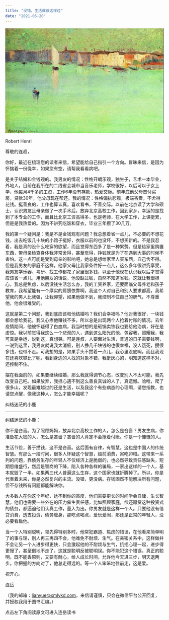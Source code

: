 ```yaml
---
title: "没错，生活就该这样过"
date: "2021-05-20"
---
```


![连岳文章](images/连岳文章picture-24.jpg)

Robert Henri

  

尊敬的连叔，

  

你好，最近在梳理您的读者来信，希望能给自己指引一个方向。冒昧来信，是因为怀揣着一份侥幸，如果您有空，请帮我看看病吧。

  

是关于结婚和金钱观的。我男友的情况：性格开朗乐观，独生子，艺术一本毕业，外地人，目前在我所在的二线省会城市当音乐老师，学校很好，以后可以子女上学，他每月4千多的工资，工作6年没有存款，热爱交际。前年底他父母首付买房，贷款30年，他父母现在帮还。我的情况：性格偏执悲观，极端吝啬，不舍得花钱。挺善良的，工作也算认真，喜欢看书，不善交际。以前在北京读了大学和硕士，认识男友且母亲做了一次手术后，放弃北京高校工作，回到家乡，幸运的是找到了本专业的工作，而且比北京工资高得多，也是老师，在大学工作，上课挺累，但是是我热爱的。因为不讲究吃饭和穿衣，毕业三年攒了30几万。

  

我的第一个疑问是：我是不是金钱观有问题？我总想着省一点儿，不必要的不想花钱，出去吃饭几十块的小馆子挺好，衣服以前的也没坏，不想买新的。不是我忍着，我是真的没什么吃穿的欲望，而且觉得东西多了是一种累赘。但是给家里购置东西，带母亲检查身体我非常舍得，甚至觉得，挣钱就是为了在遇到大事的时候不害怕。这一点可能是受到母亲的影响吧，她总是想给家里人买东西，自己舍不得。但是我男友的家庭不这样，他家父母比我家条件好一点儿，这么多年很讲究享受，我男友学乐器、考研、找工作都花了家里很多钱，以至于他现在认识我以后才觉得应该省一点儿，用他朋友的话说，他没缺过钱，自然不知道省钱。这就让我很担心，我总是焦虑，以后没钱生活怎么办，我的工资养家，还要面临父母养老和孩子教育，我希望能有一个厚实的肩膀依靠啊，我这个人对自己和别人要求都高，我希望我的男人比我强，让我仰望，如果他做不到，我控制不住自己的脾气，不尊重他，他会很难受的。

  

这就是第二个问题，我到底应该和他结婚吗？我们会幸福吗？他对我很好，一块钱都会想给我花，我又心疼他赚钱不多，所以总是出现两个人抢着付账的情况。去年疫情期间，他被怀疑得了白血病，我当时想的是砸锅卖铁我也要给他治病，好在是虚惊。我以前觉得我这么一个悲观的人，遇到这么阳光的他，包容我，照耀我，我可真是幸运，说到这，真想哭。可是连叔，人要面对生活，普通的日子需要钱啊，一说到这里，我男友就说我太消极，别人挣几千块钱的也很幸福，没人饿死，攒很多钱，也带不走。可我想的是，如果手头不攒着一点儿，我心里没底啊，而且我现在还喜欢攀比了呢，看到身边的人找的对象不错，我挺灰心的，明知道这样不对，还控制不住。

  

摆在我面前的，如果要继续结婚，那么我就得调节心态，改变别人不太可能，我先改变自己吧。如果放弃，我担心遇不到这么善良真诚的人了，真遗憾。哈哈，爬了很多山，发现最难越过的还是生活，以及我这个有些病态的心理啊，请您指教，也请您点醒，像我这种人，怎么才能幸福呢？

  

纠结迷茫的小鹿

  

* * *

  

纠结迷茫的小鹿：

  

你不是吝啬。为了照顾妈妈，放弃北京高校工作的人，怎么是吝啬？男友生病，你准备花大钱的人，怎么是吝啬？吝啬的人肯定不会抢着付账。你是一个慷慨的人。

  

生活节俭，善于攒钱，这不是吝啬。这后面有自律，有智慧。这也是中国人的传统智慧。有那么一段时间，很多人怀疑这个智慧，超前消费，寅吃卯粮。这带来一系列的问题，靠债务生存的年轻人不仅经济上是脆弱的，也必然导致责任感缺失，短期思维盛行，然后是智商的下降，陷入各种各样的骗局，一家出这样的一个人，基本就毁了一半。如果两三代人普遍这么生存，这个国家也就折腾掉了。所以，你是代表着未来，你是必然复兴的主流。没错，更没病。存钱固然不能解决所有问题，但不存钱所有问题都能解决你。

  

大多数人在你这个年纪，达不到你的高度，他们需要更长的时间学会自律，生长智慧。他们也需要一些外在的压力催生责任感，比如照顾家庭，偿还房贷这种投资式的债务，都逼迫他们认真工作，量入为出。你男友就是这样一个人。只要他没有借贷消费，透支投资，债务缠身，那吃点喝点，爱玩爱闹，那还是正常的年轻人，没必要看扁他。

  

当一个人特别聪明，领先得特别多时，他常犯霸道、焦虑的错误，在他看来简单明了的事与理，别人再三再四不会，他难免不耐烦、生气。在亲密关系中，这样做并不会让另一个人进步得更快，只会激起他的不耐烦与生气，抗拒心理一起，进步得更慢了，甚至倒地不走了。这就是聪明反被聪明误。你不能犯这个错误。真正的聪明，既不能丢原则，又要有耐心，给人成长时间，允许他今天进三步，明天退两步。你把握的方向对了，他总走得远的。等一个人笨笨地往前走，这是爱。

  

祝开心。

  

连岳

  

（我的邮箱：lianyue@xmlykd.com，来信请谨慎，只会在微信平台公开回复，并授权我用于图书汇编。）

点击左下角阅读原文可进入连岳读书
